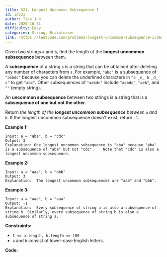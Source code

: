 ```yaml
---
title: 521. Longest Uncommon Subsequence I
id: id521
author: Tian Jun
date: 2020-10-31
difficulty: Easy
categories: String, Brainteaser
link: <https://leetcode.com/problems/longest-uncommon-subsequence-i/description/>
---
```


Given two strings `a` and `b`, find the length of the  **longest uncommon
subsequence**  between them.

A  **subsequence**  of a string `s` is a string that can be obtained after
deleting any number of characters from `s`. For example, `"abc"` is a
subsequence of `"aebdc"` because you can delete the underlined characters in
`"a _e_ b _d_ c"` to get `"abc"`. Other subsequences of `"aebdc"` include
`"aebdc"`, `"aeb"`, and `""` (empty string).

An  **uncommon subsequence**  between two strings is a string that is a
**subsequence of one  but not the other**.

Return _the length of the **longest uncommon subsequence**  between `a` and
`b`_. If the longest uncommon subsequence doesn't exist, return `-1`.



**Example 1:**
            
	Input: a = "aba", b = "cdc"    
	Output: 3    
	Explanation: One longest uncommon subsequence is "aba" because "aba" is a subsequence of "aba" but not "cdc".    Note that "cdc" is also a longest uncommon subsequence.    

**Example 2:**
            
	Input: a = "aaa", b = "bbb"    
	Output: 3    
	Explanation:  The longest uncommon subsequences are "aaa" and "bbb".    

**Example 3:**
            
	Input: a = "aaa", b = "aaa"    
	Output: -1    
	Explanation:  Every subsequence of string a is also a subsequence of string b. Similarly, every subsequence of string b is also a subsequence of string a.    



**Constraints:**

  * `1 <= a.length, b.length <= 100`
  * `a` and `b` consist of lower-case English letters.


**Code:**
